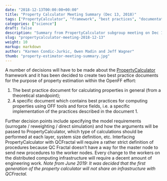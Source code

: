 ```yaml
---
date: "2018-12-13T00:00:00+00:00"
title: "Property Calculator Meeting Summary (Dec 13, 2018)"
tags: ["PropertyCalculator", "framework", "best practices", "documentation", "model requirements"]
categories: ["science"]
draft: false
description: "Summary from PropertyCalculator subgroup meeting on Dec 13, 2018"
slug: "propertycalculator-meeting-2018-12-13"
weight: 10
markup: markdown
author: "Karmen Condic-Jurkic, Owen Madin and Jeff Wagner"
thumb: "property-estimator-meeting-summary.jpg"
---
```


A number of decisions will have to be made about the [PropertyCalculator](https://github.com/openforcefield/propertyestimator) framework and it has been decided to create two best practice documents for the purpose of property estimation within the OpenFF effort:

1. The best practice document for calculating properties in general (from a theoretical standpoint);
2. A specific document which contains best practices for computing properties using OFF tools and force fields, i.e. a specific implementation of the practices described in the document 1.

Further decision points include specifying the model requirements (surrogate / reweighting / direct simulation) and how the arguments will be passed to PropertyCalculator, which type of calculations should be performed at each layer, system size definition, etc. Interfacing PropertyCalculator with QCFractal will require a rather strict definition of procedures because QC Fractal doesn’t have a way for the master node to send new procedures to the worker nodes. Every change to the workers on the distributed computing infrastructure will require a decent amount of engineering work. *Note from June 2019: It was decided that the first generation of the property calculator will not share an infrastructure with QCFractal.*
